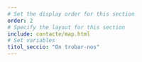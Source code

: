 ```yaml
---
# Set the display order for this section
order: 2
# Specify the layout for this section
include: contacte/map.html
# Set variables
titol_seccio: "On trobar-nos"
---
```

